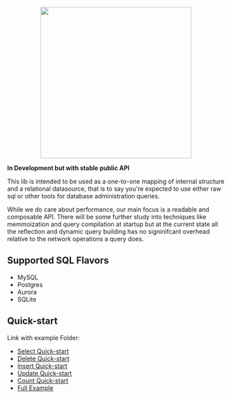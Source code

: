 <p align="center">
	<img src="https://sqm.dev/imgs/logo-sqm.png" height=350>
</center>


**In Development but with stable public API**


This lib is intended to be used as a one-to-one mapping of internal structure and a relational datasource, that is to say you're expected to use either raw sql or other tools for database administration queries.

While we do care about performance, our main focus is a readable and composable API. There will be some further study into techniques like memmoization and query compilation at startup but at the current state all the reflection and dynamic query building has no signinifcant overhead relative to the network operations a query does.

## Supported SQL Flavors
- MySQL
- Postgres
- Aurora
- SQLite


## Quick-start

Link with example Folder:

* [Select Quick-start](/docs/SelectQuickStart.md)
* [Delete Quick-start](/docs/DeleteQuickStart.md)
* [Insert Quick-start](/docs/InsertQuickStart.md)
* [Update Quick-start](/docs/UpdateQuickStart.md)
* [Count Quick-start](/docs/CountQuickStart.md)
* [Full Example](/docs/FullExample.md)